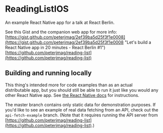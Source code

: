 # ReadingListIOS

An example React Native app for a talk at React Berlin.

See this Gist and the companion web app for more info:  
[https://gist.github.com/peterjmag/2ef39ba5d25f3f1e0008](https://gist.github.com/peterjmag/2ef39ba5d25f3f1e0008 "Let&#39;s build a React Native app in 20 minutes - React Berlin #1")  
[https://github.com/peterjmag/reading-list](https://github.com/peterjmag/reading-list)

## Building and running locally

This thing's intended more for code examples than as an actual distributable app, but you should still be able to run it just like you would any other React Native app. See [the React Native docs](https://facebook.github.io/react-native/docs/getting-started.html) for instructions.

The master branch contains only static data for demonstration purposes. If you'd like to see an example of real data fetching from an API, check out the `api-fetch-example` branch. (Note that it requires running the API server from [https://github.com/peterjmag/reading-list](https://github.com/peterjmag/reading-list).)
